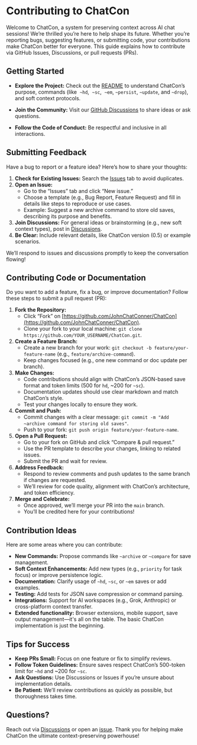 # Contributing to ChatCon
Welcome to ChatCon, a system for preserving context across AI chat sessions! We’re thrilled you’re here to help shape its future. Whether you’re reporting bugs, suggesting features, or submitting code, your contributions make ChatCon better for everyone. This guide explains how to contribute via GitHub Issues, Discussions, or pull requests (PRs).

## Getting Started

- **Explore the Project:** Check out the [README](https://github.com/JohnChatConner/ChatCon#) to understand ChatCon’s purpose, commands (like  `~hd`,  `~sc`,  `~em`,  `~persist`,  `~update`, and `~drop`), and soft context protocols.

- **Join the Community:** Visit our [GitHub Discussions](https://github.com/JohnChatConner/ChatCon/discussions) to share ideas or ask questions.

- **Follow the Code of Conduct:** Be respectful and inclusive in all interactions.

## Submitting Feedback
Have a bug to report or a feature idea? Here’s how to share your thoughts:

1. **Check for Existing Issues:** Search the [Issues](https://github.com/JohnChatConner/ChatCon/issues) tab to avoid duplicates.
2. **Open an Issue:**
  	- Go to the “Issues” tab and click “New issue.”
	- Choose a template (e.g., Bug Report, Feature Request) and fill in details like steps to reproduce or use cases.
	- Example: Suggest a new archive command to store old saves, describing its purpose and benefits.
3. **Join Discussions:** For general ideas or brainstorming (e.g., new soft context types), post in [Discussions](https://github.com/JohnChatConner/ChatCon/discussions).
4. **Be Clear:** Include relevant details, like ChatCon version (0.5) or example scenarios.

We’ll respond to issues and discussions promptly to keep the conversation flowing!

## Contributing Code or Documentation

Do you want to add a feature, fix a bug, or improve documentation? Follow these steps to submit a pull request (PR):

1. **Fork the Repository:**
	- Click “Fork” on [https://github.com/JohnChatConner/ChatCon](https://github.com/JohnChatConner/ChatCon).
	- Clone your fork to your local machine: `git clone https://github.com/YOUR_USERNAME/ChatCon.git`.
2. **Create a Feature Branch:**
	- Create a new branch for your work: `git checkout -b feature/your-feature-name` (e.g., `feature/archive-command`).
	- Keep changes focused (e.g., one new command or doc update per branch).
3. **Make Changes:**
	- Code contributions should align with ChatCon’s JSON-based save format and token limits (500 for `hd`, ~200 for `~sc`).
	- Documentation updates should use clear markdown and match ChatCon’s style.
	- Test your changes locally to ensure they work.
4. **Commit and Push:**
	- Commit changes with a clear message: `git commit -m "Add ~archive command for storing old saves"`.
	- Push to your fork: `git push origin feature/your-feature-name`.
5. **Open a Pull Request:**
	- Go to your fork on GitHub and click “Compare & pull request.”
	- Use the PR template to describe your changes, linking to related issues.
	- Submit the PR and wait for review.
6. **Address Feedback:**
	- Respond to review comments and push updates to the same branch if changes are requested.
	- We’ll review for code quality, alignment with ChatCon’s architecture, and token efficiency.
7. **Merge and Celebrate:**
	- Once approved, we’ll merge your PR into the `main` branch.
	- You’ll be credited here for your contributions!

## Contribution Ideas
Here are some areas where you can contribute:

- **New Commands:** Propose commands like `~archive` or `~compare` for save management.
- **Soft Context Enhancements:** Add new types (e.g., `priority` for task focus) or improve persistence logic.
- **Documentation:** Clarify usage of `~hd`, `~sc`, or `~em` saves or add examples.
- **Testing:** Add tests for JSON save compression or command parsing.
- **Integrations:** Support for AI workspaces (e.g., Grok, Anthropic) or cross-platform context transfer.
- **Extended functionality:** Browser extensions, mobile support, save output management—it's all on the table. The basic ChatCon implementation is just the beginning.

## Tips for Success
- **Keep PRs Small:** Focus on one feature or fix to simplify reviews.
- **Follow Token Guidelines:** Ensure saves respect ChatCon’s 500-token limit for `~hd` and ~200 for `~sc`.
- **Ask Questions:** Use Discussions or Issues if you’re unsure about implementation details.
- **Be Patient:** We’ll review contributions as quickly as possible, but thoroughness takes time.

## Questions?
Reach out via [Discussions](https://github.com/JohnChatConner/ChatCon/discussions) or open an [issue](https://github.com/JohnChatConner/ChatCon/issues). Thank you for helping make ChatCon the ultimate context-preserving powerhouse!